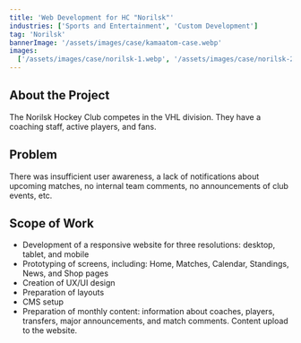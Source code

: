 ```yaml
---
title: 'Web Development for HC "Norilsk"'
industries: ['Sports and Entertainment', 'Custom Development']
tag: 'Norilsk'
bannerImage: '/assets/images/case/kamaatom-case.webp'
images:
  ['/assets/images/case/norilsk-1.webp', '/assets/images/case/norilsk-2.webp']
---
```


## About the Project

The Norilsk Hockey Club competes in the VHL division. They have a coaching staff, active players, and fans.

## Problem

There was insufficient user awareness, a lack of notifications about upcoming matches, no internal team comments, no announcements of club events, etc.

## Scope of Work

- Development of a responsive website for three resolutions: desktop, tablet, and mobile
- Prototyping of screens, including: Home, Matches, Calendar, Standings, News, and Shop pages
- Creation of UX/UI design
- Preparation of layouts
- CMS setup
- Preparation of monthly content: information about coaches, players, transfers, major announcements, and match comments. Content upload to the website.

